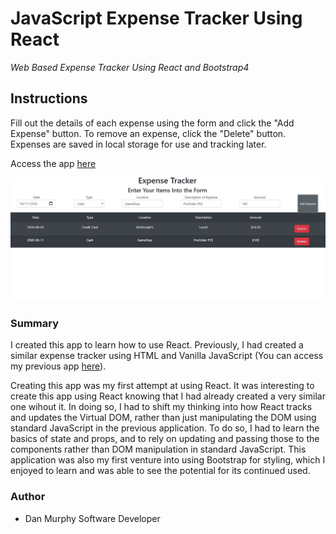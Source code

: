 # JavaScript Expense Tracker Using React

_Web Based Expense Tracker Using React and Bootstrap4_

## Instructions



Fill out the details of each expense using the form and click the "Add Expense" button. To remove an expense, click the "Delete" button. Expenses are saved in local storage for use and tracking later. 


Access the app [here](https://afternoon-sands-59834.herokuapp.com/)

![ExpenseApp Screenshot](https://github.com/danielmurphy1/expense-tracker-react/blob/master/expense-tracker-react-screenshot.JPG)

### Summary

I created this app to learn how to use React. Previously, I had created a similar expense tracker using HTML and Vanilla JavaScript (You can access my previous app [here](https://danielmurphy1.github.io/ExpenseTracker/)).

Creating this app was my first attempt at using React. It was interesting to create this app using React knowing that I had already created a very similar one wihout it. In doing so, I had to shift my thinking into how React tracks and updates the Virtual DOM, rather than just manipulating the DOM using standard JavaScript in the previous application. To do so, I had to learn the basics of state and props, and to rely on updating and passing those to the components rather than DOM manipulation in standard JavaScript. This application was also my first venture into using Bootstrap for styling, which I enjoyed to learn and was able to see the potential for its continued used. 

### Author

- Dan Murphy Software Developer
